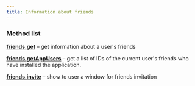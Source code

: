 ```yaml
---
title: Information about friends
---
```


### Method list ###

[**friends.get**](friends.get.html) – get information about a user's friends

[**friends.getAppUsers**](friends.getAppUsers.html) – get a list of IDs of the current user's friends who have installed the application.

[**friends.invite**](friends.invite.html) – show to user a window for friends invitation



